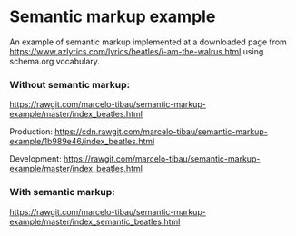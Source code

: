 # Semantic markup example
An example of semantic markup implemented at a downloaded page from https://www.azlyrics.com/lyrics/beatles/i-am-the-walrus.html using schema.org vocabulary.

### Without semantic markup:
https://rawgit.com/marcelo-tibau/semantic-markup-example/master/index_beatles.html

Production: https://cdn.rawgit.com/marcelo-tibau/semantic-markup-example/1b989e46/index_beatles.html

Development: https://rawgit.com/marcelo-tibau/semantic-markup-example/master/index_beatles.html

### With semantic markup:
https://rawgit.com/marcelo-tibau/semantic-markup-example/master/index_semantic_beatles.html
